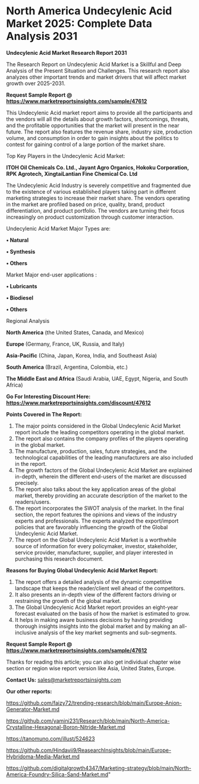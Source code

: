 # North America Undecylenic Acid Market 2025: Complete Data Analysis 2031

<strong>Undecylenic Acid Market Research Report 2031</strong>

The Research Report on Undecylenic Acid Market is a Skillful and Deep Analysis of the Present Situation and Challenges. This research report also analyzes other important trends and market drivers that will affect market growth over 2025-2031.

<strong>Request Sample Report @ <a href=https://www.marketreportsinsights.com/sample/47612>https://www.marketreportsinsights.com/sample/47612</a></strong>

This Undecylenic Acid market report aims to provide all the participants and the vendors will all the details about growth factors, shortcomings, threats, and the profitable opportunities that the market will present in the near future. The report also features the revenue share, industry size, production volume, and consumption in order to gain insights about the politics to contest for gaining control of a large portion of the market share.

Top Key Players in the Undecylenic Acid Market:

<strong>ITOH Oil Chemicals Co. Ltd., Jayant Agro Organics, Hokoku Corporation, RPK Agrotech, XingtaiLantian Fine Chemical Co. Ltd</strong>

The Undecylenic Acid Industry is severely competitive and fragmented due to the existence of various established players taking part in different marketing strategies to increase their market share. The vendors operating in the market are profiled based on price, quality, brand, product differentiation, and product portfolio. The vendors are turning their focus increasingly on product customization through customer interaction.

Undecylenic Acid Market Major Types are:

<strong>•  Natural

•  Synthesis

•  Others</strong>

Market Major end-user applications :

<strong>•  Lubricants

•  Biodiesel

•  Others</strong>

Regional Analysis

</u><strong><b>North America</b></strong> (the United States, Canada, and Mexico)

<strong><b>Europe </b></strong>(Germany, France, UK, Russia, and Italy)

<strong><b>Asia-Pacific</b></strong> (China, Japan, Korea, India, and Southeast Asia)

<strong><b>South America</b></strong> (Brazil, Argentina, Colombia, etc.)

<strong><b>The Middle East and Africa</b></strong> (Saudi Arabia, UAE, Egypt, Nigeria, and South Africa)

<strong>Go For Interesting Discount Here: <a href=https://www.marketreportsinsights.com/discount/47612>https://www.marketreportsinsights.com/discount/47612</a></strong>

<strong>Points Covered in The Report:</strong>
<ol>
  <li>The major points considered in the Global Undecylenic Acid Market report include the leading competitors operating in the global market.</li>
  <li>The report also contains the company profiles of the players operating in the global market.</li>
  <li>The manufacture, production, sales, future strategies, and the technological capabilities of the leading manufacturers are also included in the report.</li>
  <li>The growth factors of the Global Undecylenic Acid Market are explained in-depth, wherein the different end-users of the market are discussed precisely.</li>
  <li>The report also talks about the key application areas of the global market, thereby providing an accurate description of the market to the readers/users.</li>
  <li>The report incorporates the SWOT analysis of the market. In the final section, the report features the opinions and views of the industry experts and professionals. The experts analyzed the export/import policies that are favorably influencing the growth of the Global Undecylenic Acid Market.</li>
  <li>The report on the Global Undecylenic Acid Market is a worthwhile source of information for every policymaker, investor, stakeholder, service provider, manufacturer, supplier, and player interested in purchasing this research document.</li>
</ol>
<strong>Reasons for Buying Global Undecylenic Acid Market Report:</strong>

<ol>
  <li>The report offers a detailed analysis of the dynamic competitive landscape that keeps the reader/client well ahead of the competitors.</li>
  <li>It also presents an in-depth view of the different factors driving or restraining the growth of the global market.</li>
  <li>The Global Undecylenic Acid Market report provides an eight-year forecast evaluated on the basis of how the market is estimated to grow.</li>
  <li>It helps in making aware business decisions by having providing thorough insights insights into the global market and by making an all-inclusive analysis of the key market segments and sub-segments.</li>
</ol>
<strong>Request Sample Report @ <a href=https://www.marketreportsinsights.com/sample/47612>https://www.marketreportsinsights.com/sample/47612</a></strong>


Thanks for reading this article; you can also get individual chapter wise section or region wise report version like Asia, United States, Europe.

<strong>Contact Us:</strong>
sales@marketreportsinsights.com

<strong>Our other reports:</strong>

<a href=https://github.com/faizy72/trending-research/blob/main/Europe-Anion-Generator-Market.md>https://github.com/faizy72/trending-research/blob/main/Europe-Anion-Generator-Market.md</a>

<a href=https://github.com/yamini231/Research/blob/main/North-America-Crystalline-Hexagonal-Boron-Nitride-Market.md>https://github.com/yamini231/Research/blob/main/North-America-Crystalline-Hexagonal-Boron-Nitride-Market.md</a>

<a href=https://tanomuno.com/illust/524623>https://tanomuno.com/illust/524623</a>

<a href=https://github.com/Hindavii9/ReasearchInsights/blob/main/Europe-Hybridoma-Media-Market.md>https://github.com/Hindavii9/ReasearchInsights/blob/main/Europe-Hybridoma-Media-Market.md</a>

<a href=https://github.com/digitalgrowth4347/Marketing-strategy/blob/main/North-America-Foundry-Silica-Sand-Market.md>https://github.com/digitalgrowth4347/Marketing-strategy/blob/main/North-America-Foundry-Silica-Sand-Market.md</a>"
